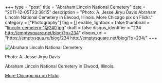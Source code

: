 +++
type = "post"
title = "Abraham Lincoln National Cemetery"
date = "2011-12-05T23:38:15"
description = "Photo: A. Jesse Jiryu Davis Abraham Lincoln National Cemetery in Elwood, Illinois. More Chicago pix on Flickr."
category = ["Photography"]
tag = []
enable_lightbox = false
thumbnail = "lincoln-cemetery-1@240.jpg"
draft = false
disqus_identifier = "234 http://emptysquare.net/blog/?p=234"
disqus_url = "https://emptysqua.re/blog/234 http://emptysquare.net/blog/?p=234/"
+++

<p><img style="display:block; margin-left:auto; margin-right:auto;" src="lincoln-cemetery-1.jpg" title="Abraham Lincoln National Cemetery" /></p>
<p>Photo: A. Jesse Jiryu Davis</p>
<p>Abraham Lincoln National Cemetery in Elwood, Illinois.</p>
<p><a href="http://www.flickr.com/photos/emptysquare/sets/72157627001549857/">More Chicago pix on
Flickr</a>.</p>
